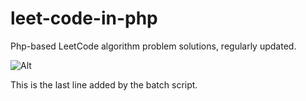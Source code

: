 # leet-code-in-php
Php-based LeetCode algorithm problem solutions, regularly updated.


![Alt](https://repobeats.axiom.co/api/embed/9f698d3cdb218feb946714e458ac140a276b39a5.svg "Repobeats analytics image")

 
This is the last line added by the batch script. 
